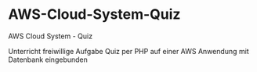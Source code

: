 # AWS-Cloud-System-Quiz
AWS Cloud System - Quiz

  Unterricht freiwillige Aufgabe
  Quiz per PHP auf einer AWS Anwendung mit Datenbank eingebunden
